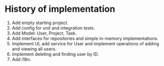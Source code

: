 History of implementation
=========================

1. Add empty starting project.
2. Add config for unit and integration tests.
3. Add Model: User, Project, Task.
4. Add interfaces for repositories and simple in-memory implementations.
5. Implement UI, add service for User and implement operations of adding and viewing all users.
6. Implement deleting and finding user by ID.
7. Add i18n.
